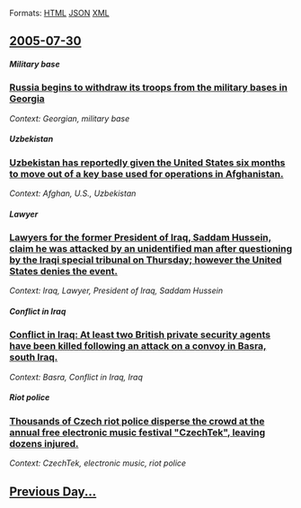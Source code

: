 
Formats: [HTML](2005/07/30/index.html)  [JSON](2005/07/30/index.json)  [XML](2005/07/30/index.xml)  

## [2005-07-30](/news/2005/07/30/index.md)

##### Military base
### [ Russia begins to withdraw its troops from the military bases in Georgia ](/news/2005/07/30/russia-begins-to-withdraw-its-troops-from-the-military-bases-in-georgia.md)
_Context:  Georgian, military base_

##### Uzbekistan
### [ Uzbekistan has reportedly given the United States six months to move out of a key base used for operations in Afghanistan.](/news/2005/07/30/uzbekistan-has-reportedly-given-the-united-states-six-months-to-move-out-of-a-key-base-used-for-operations-in-afghanistan.md)
_Context: Afghan, U.S., Uzbekistan_

##### Lawyer
### [ Lawyers for the former President of Iraq, Saddam Hussein, claim he was attacked by an unidentified man after questioning by the Iraqi special tribunal on Thursday; however the United States denies the event. ](/news/2005/07/30/lawyers-for-the-former-president-of-iraq-saddam-hussein-claim-he-was-attacked-by-an-unidentified-man-after-questioning-by-the-iraqi-speci.md)
_Context: Iraq, Lawyer, President of Iraq, Saddam Hussein_

##### Conflict in Iraq
### [ Conflict in Iraq: At least two British private security agents have been killed following an attack on a convoy in Basra, south Iraq. ](/news/2005/07/30/conflict-in-iraq-at-least-two-british-private-security-agents-have-been-killed-following-an-attack-on-a-convoy-in-basra-south-iraq.md)
_Context: Basra, Conflict in Iraq, Iraq_

##### Riot police
### [ Thousands of Czech riot police disperse the crowd at the annual free electronic music festival "CzechTek", leaving dozens injured. ](/news/2005/07/30/thousands-of-czech-riot-police-disperse-the-crowd-at-the-annual-free-electronic-music-festival-czechtek-leaving-dozens-injured.md)
_Context: CzechTek, electronic music, riot police_

## [Previous Day...](/news/2005/07/29/index.md)

